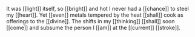 It was [[light]] itself, so [[bright]] and hot I never had a [[chance]] to steel my [[heart]]. Yet [[even]] metals tempered by the heat [[shall]] cook as offerings to the [[divine]]. The shifts in my [[thinking]] [[shall]] soon [[come]] and subsume the person I [[am]] at the [[current]] [[stroke]].
